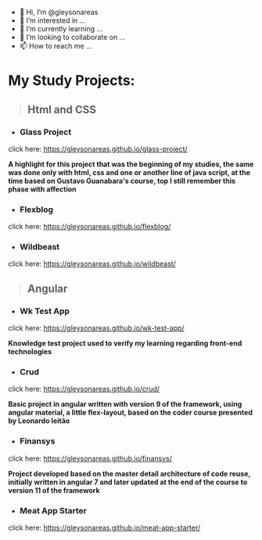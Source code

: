 - 👋 Hi, I’m @gleysonareas
- 👀 I’m interested in ...
- 🌱 I’m currently learning ...
- 💞️ I’m looking to collaborate on ...
- 📫 How to reach me ...

# My Study Projects:

> ## Html and CSS

- ### Glass Project
click here: https://gleysonareas.github.io/glass-project/

**A highlight for this project that was the beginning of my studies, the same was done only with html, css and one or another line of java script, at the time based on Gustavo Guanabara's course, top I still remember this phase with affection**

- ### Flexblog
click here: https://gleysonareas.github.io/flexblog/

- ### Wildbeast
click here: https://gleysonareas.github.io/wildbeast/



> ## Angular

- ### Wk Test App
click here: https://gleysonareas.github.io/wk-test-app/

**Knowledge test project used to verify my learning regarding front-end technologies**


- ### Crud
click here: https://gleysonareas.github.io/crud/

**Basic project in angular written with version 9 of the framework, using angular material, a little flex-layout, based on the coder course presented by Leonardo leitão**


- ### Finansys
click here: https://gleysonareas.github.io/finansys/

**Project developed based on the master detail architecture of code reuse, initially written in angular 7 and later updated at the end of the course to version 11 of the framework**

- ### Meat App Starter
click here: https://gleysonareas.github.io/meat-app-starter/

<!---
gleysonareas/gleysonareas is a ✨ special ✨ repository because its `README.md` (this file) appears on your GitHub profile.
You can click the Preview link to take a look at your changes.
--->
